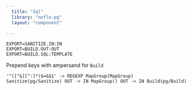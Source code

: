```yaml
---
  title: "Sql"
  library: "noflo-pg"
  layout: "component"

---
```


    EXPORT=SANITIZE.IN:IN
    EXPORT=BUILD.OUT:OUT
    EXPORT=BUILD.SQL:TEMPLATE
    

Prepend keys with ampersand for `Build`

    '^([^&][^:]*)$=&$1' -> REGEXP MapGroup(MapGroup)
    Sanitize(pg/Sanitize) OUT -> IN MapGroup() OUT -> IN Build(pg/Build)
    
